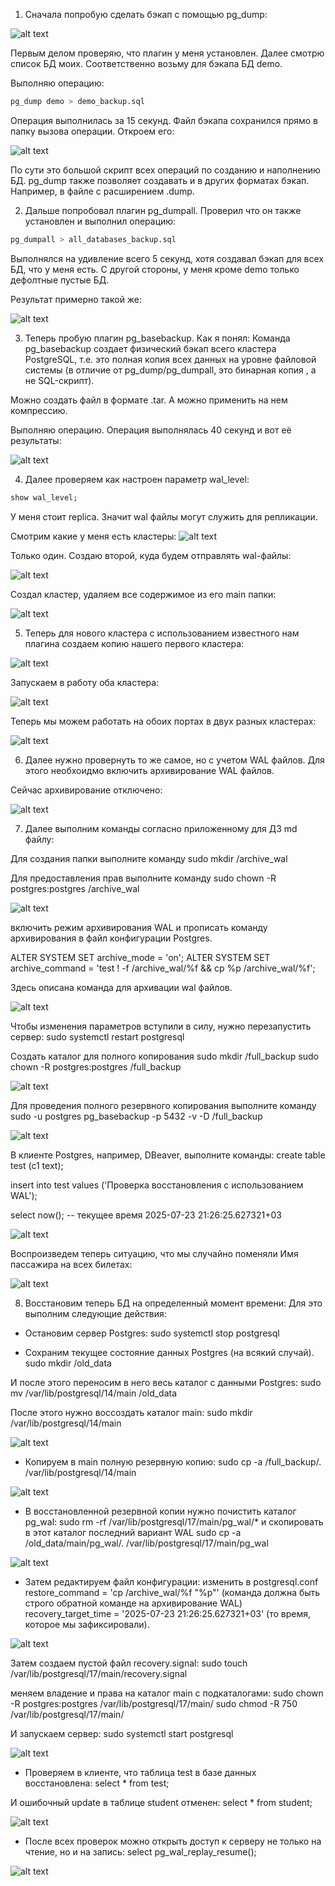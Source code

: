 1. Сначала попробую сделать бэкап с помощью pg_dump:

![alt text](image.png)

Первым делом проверяю, что плагин у меня установлен. Далее смотрю список БД моих. Соответственно возьму для бэкапа БД demo.

Выполняю операцию:
```sql
pg_dump demo > demo_backup.sql
```
Операция выполнилась за 15 секунд.
Файл бэкапа сохранился прямо в папку вызова операции.
Откроем его:

![alt text](image-1.png)

По сути это большой скрипт всех операций по созданию и наполнению БД. pg_dump также позволяет создавать и в других форматах бэкап. Например, в файле с расширением .dump.

2. Дальше попробовал плагин pg_dumpall. Проверил что он также установлен и выполнил операцию:
```sql
pg_dumpall > all_databases_backup.sql
```
Выполнялся на удивление всего 5 секунд, хотя создавал бэкап для всех БД, что у меня есть. С другой стороны, у меня кроме demo только дефолтные пустые БД.

Результат примерно такой же:

![alt text](image-2.png)

3. Теперь пробую плагин pg_basebackup.
Как я понял: Команда pg_basebackup создает физический бэкап всего кластера PostgreSQL, т.е. это полная копия всех данных на уровне файловой системы (в отличие от pg_dump/pg_dumpall, это бинарная копия , а не SQL-скрипт).

Можно создать файл в формате .tar. А можно применить на нем компрессию.

Выполняю операцию. Операция выполнялась 40 секунд и вот её результаты:

![alt text](image-3.png)

4. Далее проверяем как настроен параметр wal_level:
```sql
show wal_level;
```
У меня стоит replica. Значит wal файлы могут служить для репликации.

Смотрим какие у меня есть кластеры:
![alt text](image-4.png)

Только один. Создаю второй, куда будем отправлять wal-файлы:

![alt text](image-5.png)

Создал кластер, удаляем все содержимое из его main папки:

![alt text](image-6.png)

5. Теперь для нового кластера с использованием известного нам плагина создаем копию нашего первого кластера:

![alt text](image-7.png)

Запускаем в работу оба кластера:

![alt text](image-8.png)

Теперь мы можем работать на обоих портах в двух разных кластерах:

![alt text](image-9.png)

6. Далее нужно провернуть то же самое, но с учетом WAL файлов.
Для этого необхоидмо включить архивирование WAL файлов.

Сейчас архивирование отключено:

![alt text](image-10.png)

7. Далее выполним команды согласно приложенному для ДЗ md файлу:

Для создания папки выполните команду
sudo mkdir /archive_wal

Для предоставления прав выполните команду
sudo chown -R postgres:postgres /archive_wal

![alt text](image-11.png)

включить режим архивирования WAL и прописать команду архивирования в файл конфигурации Postgres. 

ALTER SYSTEM SET archive_mode = 'on';
ALTER SYSTEM SET archive_command = 'test ! -f /archive_wal/%f && cp %p /archive_wal/%f';

Здесь описана команда для архивации wal файлов.

![alt text](image-12.png)

Чтобы изменения параметров вступили в силу, нужно перезапустить сервер:
sudo systemctl restart postgresql

Создать каталог для полного копирования
sudo mkdir /full_backup
sudo chown -R postgres:postgres /full_backup

![alt text](image-13.png)

Для проведения полного резервного копирования выполните команду
sudo -u postgres pg_basebackup -p 5432 -v -D /full_backup

![alt text](image-14.png)

В клиенте Postgres, например, DBeaver, выполните команды:
create table test (c1 text);

insert into test values ('Проверка восстановления с использованием WAL');

select now(); -- текущее время 2025-07-23 21:26:25.627321+03

![alt text](image-15.png)

Воспроизведем теперь ситуацию, что мы случайно поменяли Имя пассажира на всех билетах:

![alt text](image-16.png)

8. Восстановим теперь БД на определенный момент времени: Для это выполним следующие действия:
   
* Остановим сервер Postgres:
sudo systemctl stop postgresql

* Сохраним текущее состояние данных Postgres (на всякий случай).
sudo mkdir /old_data

И после этого переносим в него весь каталог с данными Postgres:
sudo mv /var/lib/postgresql/14/main /old_data

После этого нужно воссоздать каталог main:
sudo mkdir /var/lib/postgresql/14/main

![alt text](image-17.png)

* Копируем в main полную резервную копию:
sudo cp -a /full_backup/. /var/lib/postgresql/14/main

![alt text](image-18.png)

* В восстановленной резервной копии нужно почистить каталог pg_wal:
sudo rm -rf /var/lib/postgresql/17/main/pg_wal/*
и скопировать в этот каталог последний вариант WAL
sudo cp -a /old_data/main/pg_wal/. /var/lib/postgresql/17/main/pg_wal

![alt text](image-19.png)

* Затем редактируем файл конфигурации:
изменить в  postgresql.conf
restore_command = 'cp /archive_wal/%f "%p"'
(команда должна быть строго обратной команде на архивирование WAL)
recovery_target_time = '2025-07-23 21:26:25.627321+03'
(то время, которое мы зафиксировали).

![alt text](image-20.png)

Затем создаем пустой файл recovery.signal:
sudo touch /var/lib/postgresql/17/main/recovery.signal

меняем владение и права на каталог main с подкаталогами:
sudo chown -R postgres:postgres /var/lib/postgresql/17/main/
sudo chmod -R 750 /var/lib/postgresql/17/main/

И запускаем сервер:
sudo systemctl start postgresql

![alt text](image-21.png)

* Проверяем в клиенте, что таблица test в базе данных восстановлена:
select * from test;

И ошибочный update в таблице student отменен:
select * from student;

![alt text](image-22.png)

* После всех проверок можно открыть доступ к серверу не только на чтение, но и на запись:
select pg_wal_replay_resume();

![alt text](image-23.png)